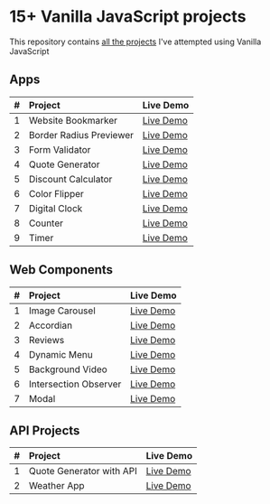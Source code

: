 # 15+ Vanilla JavaScript projects

This repository contains [all the projects](https://vaishnav-sh.github.io/vanilla-js-projects/) I've attempted using Vanilla JavaScript

## Apps

| #   | Project                 | Live Demo                                                                                                  |
| :-- | :---------------------- | :--------------------------------------------------------------------------------------------------------- |
| 1   | Website Bookmarker      | [Live Demo](https://vaishnav-sh.github.io/vanilla-js-projects/website%20bookmarker/index.html)        |
| 2   | Border Radius Previewer | [Live Demo](https://vaishnav-sh.github.io/vanilla-js-projects/Border%20radius%20previewer/index.html) |
| 3   | Form Validator          | [Live Demo](https://vaishnav-sh.github.io/vanilla-js-projects/Form%20validator/index.html)            |
| 4   | Quote Generator         | [Live Demo](https://vaishnav-sh.github.io/vanilla-js-projects/quote%20generator/index.html)           |
| 5   | Discount Calculator     | [Live Demo](https://vaishnav-sh.github.io/vanilla-js-projects/discount%20calculator/index.html)       |
| 6   | Color Flipper           | [Live Demo](https://vaishnav-sh.github.io/vanilla-js-projects/Color%20Flipper/index.html)             |
| 7   | Digital Clock           | [Live Demo](https://vaishnav-sh.github.io/vanilla-js-projects/digital%20clock/index.html)             |
| 8   | Counter                 | [Live Demo](https://vaishnav-sh.github.io/vanilla-js-projects/Counter/index.html)                     |
| 9   | Timer                   | [Live Demo](https://vaishnav-sh.github.io/vanilla-js-projects/timer/index.html)                       |

## Web Components

| #   | Project               | Live Demo                                                                                              |
| :-- | :-------------------- | :----------------------------------------------------------------------------------------------------- |
| 1   | Image Carousel        | [Live Demo](https://vaishnav-sh.github.io/vanilla-js-projects/carousel/index.html)                |
| 2   | Accordian             | [Live Demo](https://vaishnav-sh.github.io/vanilla-js-projects/accordian/index.html)               |
| 3   | Reviews               | [Live Demo](https://vaishnav-sh.github.io/vanilla-js-projects/Reviews/index.html)                 |
| 4   | Dynamic Menu          | [Live Demo](https://vaishnav-sh.github.io/vanilla-js-projects/dynamic%20menu/index.html)          |
| 5   | Background Video      | [Live Demo](https://vaishnav-sh.github.io/vanilla-js-projects/bgvideo/index.html)                 |
| 6   | Intersection Observer | [Live Demo](https://vaishnav-sh.github.io/vanilla-js-projects/intersection%20observer/index.html) |
| 7   | Modal                 | [Live Demo](https://vaishnav-sh.github.io/vanilla-js-projects/modal/index.html)                   |

## API Projects

| #   | Project                  | Live Demo                                                                                              |
| :-- | :----------------------- | :----------------------------------------------------------------------------------------------------- |
| 1   | Quote Generator with API | [Live Demo](https://vaishnav-sh.github.io/vanilla-js-projects/quote%20generator%20API/index.html) |
| 2   | Weather App              | [Live Demo](https://github.com/vaishnav-sh/weather-app)                                                |
